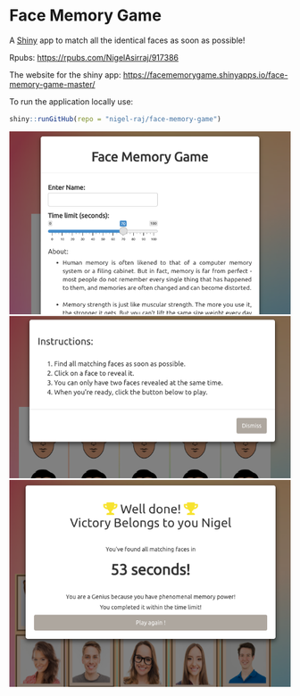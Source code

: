 #  Face Memory Game

A [Shiny](https://github.com/rstudio/shiny) app to match all the identical faces as soon as possible!

Rpubs: https://rpubs.com/NigelAsirraj/917386

The website for the shiny app: https://facememorygame.shinyapps.io/face-memory-game-master/

To run the application locally use:

```r
shiny::runGitHub(repo = "nigel-raj/face-memory-game")
```

![](intro.png)
![](gameinstructions.png)
![](score.png)

